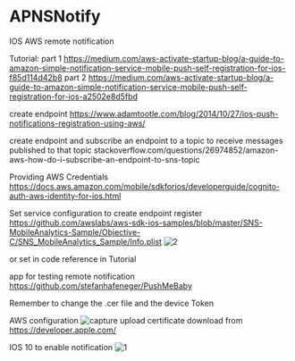 # APNSNotify
IOS AWS remote notification

Tutorial:
part 1
https://medium.com/aws-activate-startup-blog/a-guide-to-amazon-simple-notification-service-mobile-push-self-registration-for-ios-f85d114d42b8
part 2
https://medium.com/aws-activate-startup-blog/a-guide-to-amazon-simple-notification-service-mobile-push-self-registration-for-ios-a2502e8d5fbd

create endpoint
https://www.adamtootle.com/blog/2014/10/27/ios-push-notifications-registration-using-aws/

create endpoint and subscribe an endpoint to a topic to receive messages published to that topic
stackoverflow.com/questions/26974852/amazon-aws-how-do-i-subscribe-an-endpoint-to-sns-topic

Providing AWS Credentials
https://docs.aws.amazon.com/mobile/sdkforios/developerguide/cognito-auth-aws-identity-for-ios.html

Set service configuration to create endpoint register
https://github.com/awslabs/aws-sdk-ios-samples/blob/master/SNS-MobileAnalytics-Sample/Objective-C/SNS_MobileAnalytics_Sample/Info.plist
![2](https://cloud.githubusercontent.com/assets/8034605/25995906/c63b20d6-3714-11e7-836b-0f8361762c32.PNG)

or set in code reference in Tutorial

app for testing remote notification
https://github.com/stefanhafeneger/PushMeBaby

Remember to change the .cer file and the device Token

AWS configuration
![capture](https://cloud.githubusercontent.com/assets/8034605/25996008/458f0b90-3715-11e7-945a-cf75c1657a7f.PNG)
upload certificate download from https://developer.apple.com/


IOS 10 to enable notification
![1](https://cloud.githubusercontent.com/assets/8034605/25996053/86dd94ae-3715-11e7-9acb-2e12c6f8d2c3.PNG)
